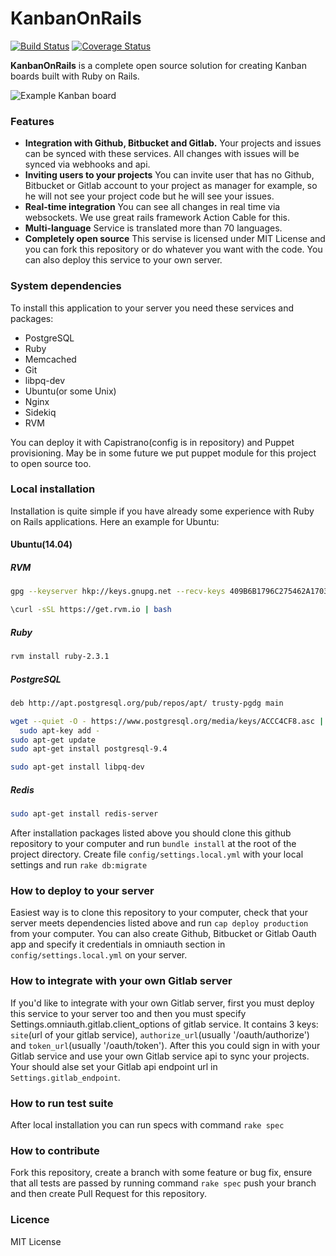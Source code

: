 # KanbanOnRails
[![Build Status](https://travis-ci.org/technoeleganceteam/kanban_on_rails.svg?branch=master)](https://travis-ci.org/technoeleganceteam/kanban_on_rails)
[![Coverage Status](https://coveralls.io/repos/github/technoeleganceteam/kanban_on_rails/badge.svg?branch=master)](https://coveralls.io/github/technoeleganceteam/kanban_on_rails?branch=master)

**KanbanOnRails** is a complete open source solution for creating Kanban boards built with Ruby on Rails.

![Example Kanban board](https://raw.githubusercontent.com/technoeleganceteam/kanban_on_rails/master/app/assets/images/welcome_image_example.jpg "Example Kanban board")

### Features
- **Integration with Github, Bitbucket and Gitlab.** Your projects and issues can be synced with these services. All changes with issues will be synced via webhooks and api.
- **Inviting users to your projects** You can invite user that has no Github, Bitbucket or Gitlab account to your project as manager for example, so he will not see your project code but he will see your issues.
- **Real-time integration** You can see all changes in real time via websockets. We use great rails framework Action Cable for this. 
- **Multi-language** Service is translated  more than 70 languages.
- **Completely open source** This servise is licensed under MIT License and you can fork this repository or do whatever you want with the code. You can also deploy this service to your own server.

### System dependencies
To install this application to your server you need these services and packages:
- PostgreSQL
- Ruby
- Memcached
- Git
- libpq-dev
- Ubuntu(or some Unix)
- Nginx
- Sidekiq
- RVM

You can deploy it with Capistrano(config is in repository) and Puppet provisioning. May be in some future we put puppet module for this project to open source too.

### Local installation
Installation is quite simple if you have already some experience with Ruby on Rails applications. Here an example for Ubuntu:
#### Ubuntu(14.04)
##### RVM
```bash
gpg --keyserver hkp://keys.gnupg.net --recv-keys 409B6B1796C275462A1703113804BB82D39DC0E3
```
```bash
\curl -sSL https://get.rvm.io | bash
```
##### Ruby
```bash
rvm install ruby-2.3.1
```
##### PostgreSQL
```bash
deb http://apt.postgresql.org/pub/repos/apt/ trusty-pgdg main
```
```bash
wget --quiet -O - https://www.postgresql.org/media/keys/ACCC4CF8.asc | \
  sudo apt-key add -
sudo apt-get update
sudo apt-get install postgresql-9.4
```
```bash
sudo apt-get install libpq-dev
```
##### Redis
```bash
sudo apt-get install redis-server
```
After installation packages listed above you should clone this github repository to your computer and run ```bundle install``` at the root of the project directory. Create file ```config/settings.local.yml``` with your local settings and run ```rake db:migrate```  
### How to deploy to your server
Easiest way is to clone this repository to your computer, check that your server meets dependencies listed above and run ```cap deploy production``` from your computer. You can also create Github, Bitbucket or Gitlab Oauth app and specify it credentials in omniauth section in ```config/settings.local.yml``` on your server.
### How to integrate with your own Gitlab server
If you'd like to integrate with your own Gitlab server, first you must deploy this service to your server too and then you must specify Settings.omniauth.gitlab.client_options of gitlab service. It contains 3 keys: ```site```(url of your gitlab service), ```authorize_url```(usually '/oauth/authorize') and ```token_url```(usually '/oauth/token'). After this you could sign in with your Gitlab service and use your own Gitlab service api to sync your projects. Your should alse set your Gitlab api endpoint url in ```Settings.gitlab_endpoint```. 
### How to run test suite
After local installation you can run specs with command ```rake spec```
### How to contribute
Fork this repository, create a branch with some feature or bug fix, ensure that all tests are passed by running command ```rake spec``` push your branch and then create Pull Request for this repository.
### Licence
MIT License

